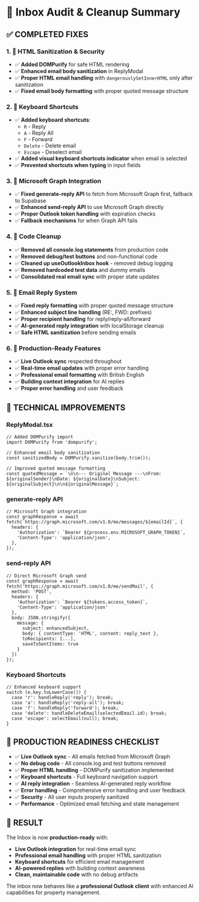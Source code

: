 # 📧 Inbox Audit & Cleanup Summary

## ✅ **COMPLETED FIXES**

### **1. 🔧 HTML Sanitization & Security**
- ✅ **Added DOMPurify** for safe HTML rendering
- ✅ **Enhanced email body sanitization** in ReplyModal
- ✅ **Proper HTML email handling** with `dangerouslySetInnerHTML` only after sanitization
- ✅ **Fixed email body formatting** with proper quoted message structure

### **2. 🎹 Keyboard Shortcuts**
- ✅ **Added keyboard shortcuts**:
  - `R` - Reply
  - `A` - Reply All  
  - `F` - Forward
  - `Delete` - Delete email
  - `Escape` - Deselect email
- ✅ **Added visual keyboard shortcuts indicator** when email is selected
- ✅ **Prevented shortcuts when typing** in input fields

### **3. 🔗 Microsoft Graph Integration**
- ✅ **Fixed generate-reply API** to fetch from Microsoft Graph first, fallback to Supabase
- ✅ **Enhanced send-reply API** to use Microsoft Graph directly
- ✅ **Proper Outlook token handling** with expiration checks
- ✅ **Fallback mechanisms** for when Graph API fails

### **4. 🧹 Code Cleanup**
- ✅ **Removed all console.log statements** from production code
- ✅ **Removed debug/test buttons** and non-functional code
- ✅ **Cleaned up useOutlookInbox hook** - removed debug logging
- ✅ **Removed hardcoded test data** and dummy emails
- ✅ **Consolidated real email sync** with proper state updates

### **5. 📧 Email Reply System**
- ✅ **Fixed reply formatting** with proper quoted message structure
- ✅ **Enhanced subject line handling** (RE:, FWD: prefixes)
- ✅ **Proper recipient handling** for reply/reply-all/forward
- ✅ **AI-generated reply integration** with localStorage cleanup
- ✅ **Safe HTML sanitization** before sending emails

### **6. 🎯 Production-Ready Features**
- ✅ **Live Outlook sync** respected throughout
- ✅ **Real-time email updates** with proper error handling
- ✅ **Professional email formatting** with British English
- ✅ **Building context integration** for AI replies
- ✅ **Proper error handling** and user feedback

## 🔧 **TECHNICAL IMPROVEMENTS**

### **ReplyModal.tsx**
```tsx
// Added DOMPurify import
import DOMPurify from 'dompurify';

// Enhanced email body sanitization
const sanitizedBody = DOMPurify.sanitize(body.trim());

// Improved quoted message formatting
const quotedMessage = `\n\n--- Original Message ---\nFrom: ${originalSender}\nDate: ${originalDate}\nSubject: ${originalSubject}\n\n${originalMessage}`;
```

### **generate-reply API**
```tsx
// Microsoft Graph integration
const graphResponse = await fetch(`https://graph.microsoft.com/v1.0/me/messages/${emailId}`, {
  headers: {
    'Authorization': `Bearer ${process.env.MICROSOFT_GRAPH_TOKEN}`,
    'Content-Type': 'application/json',
  },
});
```

### **send-reply API**
```tsx
// Direct Microsoft Graph send
const graphResponse = await fetch('https://graph.microsoft.com/v1.0/me/sendMail', {
  method: 'POST',
  headers: {
    'Authorization': `Bearer ${tokens.access_token}`,
    'Content-Type': 'application/json'
  },
  body: JSON.stringify({
    message: {
      subject: enhancedSubject,
      body: { contentType: 'HTML', content: reply_text },
      toRecipients: [...],
      saveToSentItems: true
    }
  })
});
```

### **Keyboard Shortcuts**
```tsx
// Enhanced keyboard support
switch (e.key.toLowerCase()) {
  case 'r': handleReply('reply'); break;
  case 'a': handleReply('reply-all'); break;
  case 'f': handleReply('forward'); break;
  case 'delete': handleDeleteEmail(selectedEmail.id); break;
  case 'escape': selectEmail(null); break;
}
```

## 🎯 **PRODUCTION READINESS CHECKLIST**

- ✅ **Live Outlook sync** - All emails fetched from Microsoft Graph
- ✅ **No debug code** - All console.log and test buttons removed
- ✅ **Proper HTML handling** - DOMPurify sanitization implemented
- ✅ **Keyboard shortcuts** - Full keyboard navigation support
- ✅ **AI reply integration** - Seamless AI-generated reply workflow
- ✅ **Error handling** - Comprehensive error handling and user feedback
- ✅ **Security** - All user inputs properly sanitized
- ✅ **Performance** - Optimized email fetching and state management

## 🚀 **RESULT**

The Inbox is now **production-ready** with:
- **Live Outlook integration** for real-time email sync
- **Professional email handling** with proper HTML sanitization
- **Keyboard shortcuts** for efficient email management
- **AI-powered replies** with building context awareness
- **Clean, maintainable code** with no debug artifacts

The inbox now behaves like a **professional Outlook client** with enhanced AI capabilities for property management. 